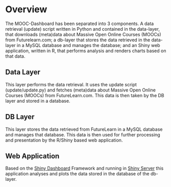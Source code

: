 Overview
=========

The MOOC-Dashboard has been separated into 3 components. A data retrieval (update) script written in Python and contained in the data-layer, that downloads (meta)data about Massive Open Online Courses (MOOCs) from Futurelearn.com; a db-layer that stores the data retrieved in the data-layer in a MySQL database and manages the database; and an Shiny web application, written in R, that performs analysis and renders charts based on that data.

Data Layer
--------------

This layer performs the data retrieval. It uses the update script (update/update.py) and fetches (meta)data about Massive Open Online Courses (MOOCs) from FutureLearn.com. This data is then taken by the DB layer and stored in a database.


DB Layer
--------

This layer stores the data retrieved from FutureLearn in a MySQL database and manages that database. This data is then used for further processing and presentation by the R/Shiny based web application.


Web Application
--------------

Based on the [Shiny Dashboard](https://rstudio.github.io/shinydashboard/) Framework and running in [Shiny Server](https://www.rstudio.com/products/shiny/shiny-server/) this application analyses and plots the data stored in the database of the db-layer.

